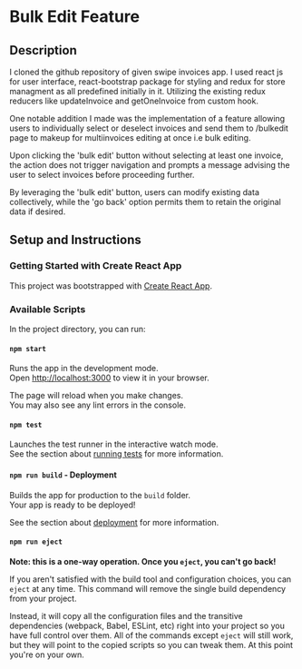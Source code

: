 # Bulk Edit Feature


## Description
I cloned the github repository of given swipe invoices app. I used react js for user interface, react-bootstrap package for styling and redux for store managment as all predefined initially in it. Utilizing the existing redux reducers like updateInvoice and getOneInvoice from custom hook.

One notable addition I made was the implementation of a feature allowing users to individually select or deselect invoices and send them to /bulkedit page to makeup for multiinvoices editing at once i.e bulk editing.

Upon clicking the 'bulk edit' button without selecting at least one invoice, the action does not trigger navigation and prompts a message advising the user to select invoices before proceeding further.

By leveraging the 'bulk edit' button, users can modify existing data collectively, while the 'go back' option permits them to retain the original data if desired.





## Setup and Instructions



### Getting Started with Create React App

This project was bootstrapped with [Create React App](https://github.com/facebook/create-react-app).

### Available Scripts

In the project directory, you can run:

#### `npm start`

Runs the app in the development mode.\
Open [http://localhost:3000](http://localhost:3000) to view it in your browser.

The page will reload when you make changes.\
You may also see any lint errors in the console.

#### `npm test`

Launches the test runner in the interactive watch mode.\
See the section about [running tests](https://facebook.github.io/create-react-app/docs/running-tests) for more information.

#### `npm run build` - Deployment

Builds the app for production to the `build` folder.\
Your app is ready to be deployed!

See the section about [deployment](https://facebook.github.io/create-react-app/docs/deployment) for more information.

#### `npm run eject`

**Note: this is a one-way operation. Once you `eject`, you can't go back!**

If you aren't satisfied with the build tool and configuration choices, you can `eject` at any time. This command will remove the single build dependency from your project.

Instead, it will copy all the configuration files and the transitive dependencies (webpack, Babel, ESLint, etc) right into your project so you have full control over them. All of the commands except `eject` will still work, but they will point to the copied scripts so you can tweak them. At this point you're on your own.



